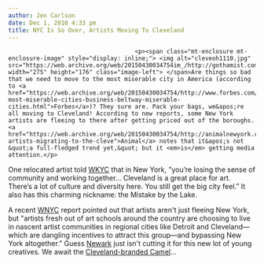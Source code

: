 ```yaml
---
author: Jen Carlson
date: Dec 1, 2010 4:33 pm
title: NYC Is So Over, Artists Moving To Cleveland
---
```


	
										<p><span class="mt-enclosure mt-enclosure-image" style="display: inline;"> <img alt="cleveoh1110.jpg" src="https://web.archive.org/web/20150430034754im_/http://gothamist.com/attachments/arts_jen/cleveoh1110.jpg" width="275" height="176" class="image-left"> </span>Are things so bad that we need to move to the most miserable city in America (according to <a href="https://web.archive.org/web/20150430034754/http://www.forbes.com/2010/02/11/americas-most-miserable-cities-business-beltway-miserable-cities.html">Forbes</a>)? They sure are. Pack your bags, we&apos;re all moving to Cleveland! According to new reports, some New York artists are fleeing to there after getting priced out of the boroughs. <a href="https://web.archive.org/web/20150430034754/http://animalnewyork.com/2010/12/nyc-artists-migrating-to-the-cleve">Animal</a> notes that it&apos;s not &quot;a full-fledged trend yet,&quot; but it <em>is</em> getting media attention.</p>

<p>One relocated artist told <a href="https://web.archive.org/web/20150430034754/http://www.wkyc.com/news/local/story.aspx?storyid=161580&amp;catid=45">WKYC</a> that in New York, &quot;you&#x2019;re losing the sense of community and working together&#x2026; Cleveland is a great place for art. There&#x2019;s a lot of culture and diversity here. You still get the big city feel.&#x201D; It also has this charming nickname: the Mistake by the Lake.</p>

<p>A recent <a href="https://web.archive.org/web/20150430034754/http://www.wnyc.org/blogs/micropolis/2010/nov/15/artists-flee-nyc-less-funding-same-high-rents/">WNYC</a> report pointed out that artists aren&apos;t just fleeing New York, but &quot;artists fresh out of art schools around the country are choosing to live in nascent artist communities in regional cities like Detroit and Cleveland&#x2014;which are dangling incentives to attract this group&#x2014;and bypassing New York altogether.&quot; Guess <a href="https://web.archive.org/web/20150430034754/http://gothamist.com/2009/12/22/the_art_scene_moves_to_newark.php">Newark</a> just isn&apos;t cutting it for this new lot of young creatives. We await the <a href="https://web.archive.org/web/20150430034754/http://gothamist.com/2010/11/11/williamsburg.php">Cleveland-branded Camel</a>...</p>					
										
									
				